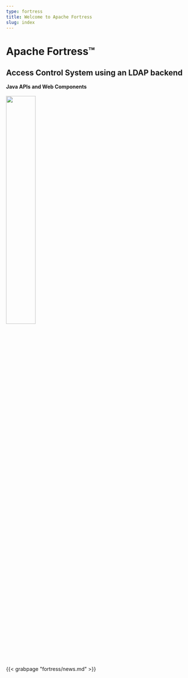 ```yaml
---
type: fortress
title: Welcome to Apache Fortress
slug: index
---
```


<div class="hero clearfix">
  <div class="top">
    <h1>Apache Fortress&trade;</h1>
    <h2>Access Control System using an LDAP backend</h2>
    <div class="description">
       <b>Java APIs and Web Components</b> 
<br><br>
    </div>
  </div>
    <!--div class="download-link">
      <a href="/fortress/downloads.html" class="download_badge"><b>Download Apache<br>Fortress {{< param version_fortress >}}</b></a>
    </div-->
  <div class="bottom">
    <img src="../images/fortress-system-architecture.png" style="width: 40%; height: 40%" border="0"/>
  </div>
</div>

<div class="news">
    {{< grabpage "fortress/news.md" >}}
</div>
